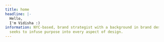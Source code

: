 ```yaml
---
title: home
headline: |-
  Hello,
  I'm Vidisha :)
information: NYC-based, brand strategist with a background in brand design who
  seeks to infuse purpose into every aspect of design.
---
```

